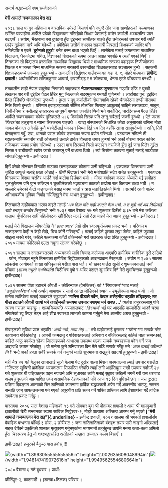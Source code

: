 सन्दर्भ श्रद्धाञ्जली एवम् समवेदनाको

**मेरी आमाले नजन्माएका मेरा दाइ**

२०३८ साल फागुन महिनामा म वास्तविक उमेरले बिसवर्ष पनि नपुग्दै तीन जना साथीहरूको
कल्याणका खाँतिर घरपाहीमा आफैँले पढेको विद्यालयमा गरिरहेको शिक्षण पेशालाई छाडेर
कर्णाली अञ्चलतिर पयर बढाएथेँ । संयोग, भैरहवामा बस दुर्घटना हुँदा दुईजना साथीहरू घाइते
हुँदा उनीहरूको उपचार गरी त्यहिँ छाडेर दुईजना मात्रै अघि बढेथ्यौँ । प्रवेशिका उत्तीर्ण
नभएका सहयात्री मित्रलाई शिक्षकको जागिर पनि नमिलेपछि म एक्लै **\'दुर्गमको
टुहुरो\'** बनेर बस्न बाध्य भएको थिएँ । त्यसैबेला मलाई जगतमाला माध्यमिक विद्यालय,
धैनकोटमा गणित, विज्ञानको शिक्षकको रूपमा आउन आग्रह भएपछि म त्यहाँ गएको थिएँ ।
तिनताका सो विद्यालय प्रस्तावित माध्यमिक विद्यालय थियो र माध्यमिक स्तरका पढाइहरू
निजीस्रोतका शिक्षक र म जस्ता निम्न माध्यमिक स्तरमा सरकारी दरबन्दीका शिक्षकहरूबाट
सञ्चालन हुन्थे । सहकर्मी शिक्षकहरूमध्ये एकजना हुनुहुन्थ्यो - तत्कालीन सिद्धेश्वर गाउँपञ्चायत
वडा नं. ९, मोहरे पाल्पाका **झवीन्द्र ज्ञवाली** ! अर्घाखाँचीका ललितकुमार आचार्य,
ज्ञवालीदाइ र म कोटबाडा, धैनमा एउटै पाँडघरमा बस्थ्यौँ ।

तत्कालीन शाही नेपाल वायुसेवा निगमको जहाजबाट **नेपालगञ्जबाट जुम्ला**सम्म गएपछि डाँफे
र घुच्ची लेखहरू पार गरी दुईदिन पैदल हिँडेर मुगु जिल्लाको सदरमुकाम गमगढी पुगिन्थ्यो ।
त्यहाँबाट पुन: दुईदिन पैदल हिँडेपछि धैनकोटमा पुग्दथ्यौँ । हुम्ला र मुगु कर्णालीको
दोभानमाथि रहेको धैनकोटमा ठण्डी मौसममा निकै चिसो हुन्थ्यो । परिणाम हवाइजहाजको
सीमित तौलभित्र मिलाएर आफूलाई चाहिने लत्ताकपडा, साबुन, चिनी-चिया र कसैलाई
उपहारहरू लग्नुपर्ने बाध्यता एकातिर थियो भने अर्कोतिर, चारदिनसम्म पैदल हिँडेर आफैँले
रुकस्याकमा कोचेर मुस्किलले ५।६ किलोको सिरक पनि लग्नु सबैलाई जरुरी हुन्थ्यो । ऐले जस्ता
\'फिदर\'का हलुङ्गा र न्याना सिरकहरू पाइन्नथे । खाद्य संस्थानको निर्धारित कोटा
अनुसारको उसिना मोटा चामल बोकाएर लगेपछि कुनै घरभेटीलाई पकाउन जिम्मा दिई १५ दिन
वहाँकै खाना खानुपर्दथ्यो । अनि, तिनै बोराहरूमा गहुँ, उवा, धानको पराल कोचेर डसनाका
रूपमा प्रयोग गरिन्थ्यो । पट्याउन नमिल्ने ती गद्दाहरूमाथि स्थानीय राडी ओच्छ्याई तन्नाले
ढाकेर विस्तारा तयार हुन्थ्यो भने अर्को बोरामा पराल कोचेर तकियाका रूपमा प्रयोग
गरिन्थ्यो । एउटा मात्र सिरकले चिसो कटाउन नसकिने हुँदा दुई जना मिलेर दुईटा सिरक र
राडीपाखी खापेर जाडो कटाउनु पर्ने बाध्यता थियो । त्यो चिसोमा काखमा सुताई मलाई
जाडोबाट जोगाइदिनुहुन्थ्यो - झवीन्द्रदाइ !

हिउँ परेको तीनचार दिनपछि माटाका छानाहरूबाट कोठामा पानी चहिन्थ्यो । एकपटक
विस्तारामा पानी चुहिँदा आफूले मलाई छाता ओडाई - *तिमी निदाऊ !* भनी मेरो
मनीषाप्रति सदैव सचेत रहनुहुन्थ्यो । एकपटक मिनपचास बिदामा घरतिर आउँदै गर्दा बाटोमा
हिउँपात भयो । भीषण वर्षादका कारण अँध्यारो भई हामीहरू भूलभूलेसम्म पनि पुग्न सकिएन र
घुच्चीलेकको भञ्ज्याङमा काठको छाप्रोमा रात बिताउन बाध्य भयौँ । म अल्लारे उमेरको केटो
जङ्गलको बसाइ मनमा जाडो र त्रास मडारिइरहेको थियो । रातभरि आगो बालेर अभिभावकीय
भूमिका निर्वाह गरिदिनुहुने मेरा आधार हुनुहुन्थ्यो - झवीन्द्रदाइ !

तिलचामले दाह्रीकपाल भएका दाइले मलाई *\'अब तिम्रा पनि दाह्री काट्ने बेला भयो, म त
बुढो भएँ अब तिमीलाई राम्रो बनाएर सन्तोष लिनुपर्‍यो\'* भनी २०३९ साल वैशाख १७ गते
शुक्रबार दिउँसो ३:३५ बजे मेरा कलिला गालामा घुँघरिएका दाह्री पहिलोपटक खौरिदिएर
मलाई राम्रो देख्न चाहने मेरा अग्रज हुनुहुन्थ्यो - झवीन्द्रदाइ !

मलाई मेरो विद्यालय जीवनदेखि नै *\'छापा अक्षर\'* लेख्ने सीप स्व:स्फूर्तरूपमा प्रकट भयो
। परिणाम म सप्ताहन्तमा केही न केही लेख्ने, चित्र कोर्ने गरिरहन्थेँ । मलाई कहिले पुलका
लट्ठा जेलेर, कहिले जुवाका सोइला जस्तै गरेर, कहिले फल्यकमा काँटी ठोकेजस्तै गरी अक्षरहरू
लेख्न प्रेरित हुनुहुन्थ्यो - झवीन्द्रदाइ ! २०४० माघमा कोरिएको एउटा नमुना संलग्न गरेकोछु
।

२०४१ सालमा म स्नातकस्तरको अध्ययनको लागि त्रिचन्द्र कलेजमा आएपछि हामीबिच शारीरिक
दुरी टाढियो । फोन, मोवाइल नहुने तिनताका हामीबिच चिट्ठीपत्रहरूको आदानप्रदान
भैरहन्थ्यो । संयोग म २०४५ सालमा लोकसेवा आयोगको शाखा अधिकृतको परीक्षा पास भएँ ।
यो खबर पाउँदा खुसी र शुभकामनालाई नयाँ ढाँचामा *(शायद नभूतो नभविष्यति)* चिठीभित्र
दुबो र अविर पठाएर शुभाशिष दिने मेरो शुभचिन्तक हुनुहुन्थ्यो - झवीन्द्रदाइ !

२०६१ सालमा पीडा हटाउने औषधी - कोलिन्याक (पेनकिलर) को *\'रियाक्सन\'*बाट मलाई
*\'ड्यूडोपर्फोरेशन\'* भयो अर्थात् आमाशय र सानो आन्द्रा जोडिएको स्थान - ड्यूडोनममा
प्वाल पर्‍यो । यो मानेमा त्यतिबेला मलाई डाक्टरले सुझाएको **\'मानिस पीडाले मर्दैन,
केवल असैहनीय भएपछि तड्पिएला; तर पीडा हटाउने औषधी खायो भने तपाइँजस्तै समयमा उपचार
नपाएमा मर्न सक्छ \...\'** व्यहोरा हजुरहरूसामु पनि स्मरण गराउन चाहन्छु ।
शल्यक्रियापछि अस्पतालबाट *\'डिस्चार्ज\'* भई घर आएपछि पाल्पादेखि आफ्नै घरमा सँगालेको
घ्यू लिएर भेट्न आई शीघ्र स्वास्थ्य लाभको कामना गर्नुहुने मेरा आत्मीय अग्रज हुनुहुन्थ्यो -
झवीन्द्रदाइ !

मोवाइलको सुविधा प्राप्त भएपछि *\'आयो गयो, माया मोह \...\'* भन्ने व्यहोरालाई
दुराभाष *\'फोन\'*मा सम्पर्क गरेर कार्यान्वय गरिरहेकोछु । आफ्नी जन्मदातृ र
परिवारहरूलाई अनिवार्य र बाँकीहरूलाई कहिले नाता सम्बन्धको, कहिले आफू कार्यरत रहेका
जिल्लाहरूको आधारमा उपलब्ध भएका सम्पर्क नम्बरहरूमा फोन गर्ने क्रम अद्यावधि कायम
गरेकोछु । यो मानेमा कुनै शनिवारका दिन मैले चाँडै सम्पर्क गरेँछु भने *\'आज मलाई उछिन्यौ
नि !\'* भन्दै अर्को हफ्ता सवेरै सम्पर्क गर्न नचुक्ने मप्रति शुभभावना राख्नुहुने सहृदयी
हुनुहुन्थ्यो - झवीन्द्रदाइ !

यही चैत्र २२ गते बेलुका खानाखाई सुत्ने बेलामा पेट दुखेर पाल्पा मिशन अस्पतालमा ल्याई
उपचार गराउँदा भोलिपल्ट लुम्बिनी प्रादेशिक अस्पतालमा सिफारिस गरेपछि त्यहाँ लगी
आईसियुमा राखी उपचार गर्दागर्दै २४ गते शुक्रबार यी पङ्क्तिहरू पढ्न नपाउने अनि सुधारका
लागि मलाई सुझाव कहिल्यै नगर्ने गरी यस धराबाट अलप हुनुभएको अप्रत्याशित एवम् असामयिक
देहावसानको पनि आज १३ दिन पुगिसकेछन् । यस दु:खद घडिमा दिवङ्गत आत्माको चिर
शान्तिको कामनामा हार्दिक श्रद्धाञ्जली अर्पण गर्दै आदरणीय भाउजू, समस्त सन्तति एवम्
आफन्तजनमा पर्न गएको अपूरणीय क्षति सहन गर्ने शक्ति प्राप्तिका लागि ईशप्रार्थना गर्दै
हार्दिक समवेदना प्रकट गर्दछु ।

वास्तवमा २००६ साल वैशाख महिनाको १३ गते सोमबार बुवा श्री पीताम्बर ज्ञवाली र आमा
श्री बालकुमारी ज्ञवालीको छैठौँ सन्तानका रूपमा साविक सिद्धेश्वर-९, मोहरे पाल्पामा
अस्तित्व आरम्भ गर्नु भएको **["मेरी आमाले नजन्माएका मेरा दाइ"]{.underline}** -
झवीन्द्र ज्ञवाली, २०२९ सालमा श्री भगवती ज्ञवालीसँग वैवाहिक बन्धनमा बाँधिई ३ छोरा,
२ छोरीबाट ८ जना नातिनातिनाको वंशवृक्ष तयार पारी नाङ्गो आँखालाई सहज देखिने
प्रकृतिको शास्वत मृत्युवरण गर्नुभएकोमा भाग्यमानी ठहर्नुहुन्छ तापनि मनमा कता-कता अमिलो
हुँदा चिरस्मरण हेतु यो शब्दश्रद्धासहित अतीतको सम्झना तज्याएर कलम बिसाएँ ।

झवीन्द्रदाइ ! हजुरको बैकुण्ठ वास हवोस् !!!

![](media/image1.jpeg){width="1.8993055555555556in"
height="2.002635608048994in"}![](media/image2.jpeg){width="1.948147419072616in"
height="1.9949562554680664in"}

२०८० वैशाख ६ गते बुधबार । प्रार्थी:

कीर्तिपुर-२, काठमाडौँ । (शारदा+तिलक) परिवार ।
